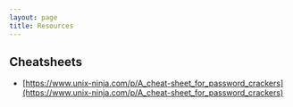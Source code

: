```yaml
---
layout: page
title: Resources
---
```


## Cheatsheets 
- [https://www.unix-ninja.com/p/A_cheat-sheet_for_password_crackers](https://www.unix-ninja.com/p/A_cheat-sheet_for_password_crackers)
